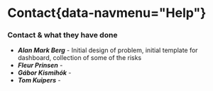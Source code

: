 Contact{data-navmenu="Help"}
===================================== 

### Contact & what they have done

- ***Alan Mark Berg*** - Initial design of problem, initial template for dashboard, collection of some of the risks
- ***Fleur Prinsen*** -
- ***Gábor Kismihók*** -
- ***Tom Kuipers*** -
